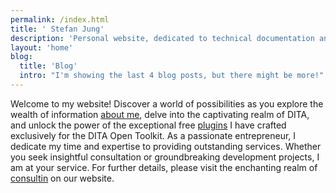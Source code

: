 ```yaml
---
permalink: /index.html
title: ' Stefan Jung'
description: 'Personal website, dedicated to technical documentation and information architectures.'
layout: 'home'
blog:
  title: 'Blog'
  intro: "I'm showing the last 4 blog posts, but there might be more!"
---
```


Welcome to my website! Discover a world of possibilities as you explore the wealth of information [about me](about/index.html), delve into the captivating realm of DITA, and unlock the power of the exceptional free [plugins](plugins/index.html) I have crafted exclusively for the DITA Open Toolkit. As a passionate entrepreneur, I dedicate my time and expertise to providing outstanding services. Whether you seek insightful consultation or groundbreaking development projects, I am at your service. For further details, please visit the enchanting realm of [consultin](consulting/index.html) on our website.
